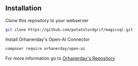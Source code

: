 
## Installation
Clone this repository to your webserver
```bash
git clone https://github.com/potatolordgrif/magicsql.git
```
Install Orhanerday's Open-AI Connector
```bash
composer require orhanerday/open-ai
```
For more information go to [Orhanerday's Repository](https://github.com/orhanerday/open-ai)
